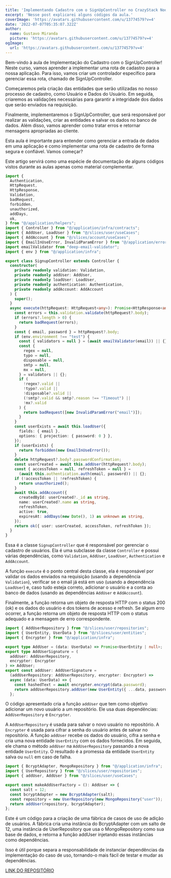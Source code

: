 ```yaml
---
title: 'Implementando Cadastro com o SignUpController no CrazyStack Node.js'
excerpt: 'Nesse post explicarei alguns códigos da aula.'
coverImage: 'https://avatars.githubusercontent.com/u/13774579?v=4'
date: '2022-07-07T05:35:07.322Z'
author:
  name: Gustavo Miranda
  picture: 'https://avatars.githubusercontent.com/u/13774579?v=4'
ogImage:
  url: 'https://avatars.githubusercontent.com/u/13774579?v=4'
---
```

Bem-vindo à aula de Implementação do Cadastro com o SignUpController! Neste curso, vamos aprender a implementar uma rota de cadastro para a nossa aplicação. Para isso, vamos criar um controlador específico para gerenciar essa rota, chamado de SignUpController.

Começaremos pela criação das entidades que serão utilizadas no nosso processo de cadastro, como Usuário e Dados do Usuário. Em seguida, criaremos as validações necessárias para garantir a integridade dos dados que serão enviados na requisição.

Finalmente, implementaremos o SignUpController, que será responsável por realizar as validações, criar as entidades e salvar os dados no banco de dados. Além disso, vamos aprender como tratar erros e retornar mensagens apropriadas ao cliente.

Esta aula é importante para entender como gerenciar a entrada de dados em uma aplicação e como implementar uma rota de cadastro de forma segura e confiável. Vamos começar?

Este artigo servirá como uma espécie de documentação de alguns códigos vistos durante as aulas apenas como material complementar.

```typescript
import {
  Authentication,
  HttpRequest,
  HttpResponse,
  Validation,
  badRequest,
  forbidden,
  unauthorized,
  addDays,
  ok,
} from "@/application/helpers";
import { Controller } from "@/application/infra/contracts";
import { AddUser, LoadUser } from "@/slices/user/useCases";
import { AddAccount } from "@/slices/account/useCases";
import { EmailInUseError, InvalidParamError } from "@/application/errors";
import emailValidator from "deep-email-validator";
import { env } from "@/application/infra";

export class SignupController extends Controller {
  constructor(
    private readonly validation: Validation,
    private readonly addUser: AddUser,
    private readonly loadUser: LoadUser,
    private readonly authentication: Authentication,
    private readonly addAccount: AddAccount
  ) {
    super();
  }
  async execute(httpRequest: HttpRequest<any>): Promise<HttpResponse<any>> {
    const errors = this.validation.validate(httpRequest?.body);
    if (errors?.length > 0) {
      return badRequest(errors);
    }
    const { email, password } = httpRequest?.body;
    if (env.environment !== "test") {
      const { validators = null } = (await emailValidator(email)) || {};
      const {
        regex = null,
        typo = null,
        disposable = null,
        smtp = null,
        mx = null,
      } = validators || {};
      if (
        !regex?.valid ||
        !typo?.valid ||
        !disposable?.valid ||
        (!smtp?.valid && smtp?.reason !== "Timeout") ||
        !mx?.valid
      ) {
        return badRequest([new InvalidParamError("email")]);
      }
    }
    const userExists = await this.loadUser({
      fields: { email },
      options: { projection: { password: 0 } },
    });
    if (userExists) {
      return forbidden(new EmailInUseError());
    }
    delete httpRequest?.body?.passwordConfirmation;
    const userCreated = await this.addUser(httpRequest?.body);
    const { accessToken = null, refreshToken = null } =
      (await this.authentication.auth(email, password)) || {};
    if (!accessToken || !refreshToken) {
      return unauthorized();
    }
    await this.addAccount({
      createdById: userCreated?._id as string,
      name: userCreated?.name as string,
      refreshToken,
      active: true,
      expiresAt: addDays(new Date(), 1) as unknown as string,
    });
    return ok({ user: userCreated, accessToken, refreshToken });
  }
}
``` 
Essa é a classe `SignupController` que é responsável por gerenciar o cadastro de usuários. Ela é uma subclasse da classe `Controller` e possui várias dependências, como `Validation`, `AddUser`, `LoadUser`, `Authentication` e `AddAccount`.

A função `execute` é o ponto central desta classe, ela é responsável por validar os dados enviados na requisição (usando a dependência `Validation`), verificar se o email já está em uso (usando a dependência `LoadUser`) e, caso tudo esteja correto, adicionar o usuário e a conta ao banco de dados (usando as dependências `AddUser` e `AddAccount`).

Finalmente, a função retorna um objeto de resposta HTTP com o status 200 (ok) e os dados do usuário e dos tokens de acesso e refresh. Se algum erro ocorrer, a função retorna um objeto de resposta HTTP com o status adequado e a mensagem de erro correspondente.
```typescript
import { AddUserRepository } from "@/slices/user/repositories";
import { UserEntity, UserData } from "@/slices/user/entities";
import { Encrypter } from "@/application/infra";

export type AddUser = (data: UserData) => Promise<UserEntity | null>;
export type AddUserSignature = (
  addUser: AddUserRepository,
  encrypter: Encrypter
) => AddUser;
export const addUser: AddUserSignature =
  (addUserRepository: AddUserRepository, encrypter: Encrypter) =>
  async (data: UserData) => {
    const hashedText = await encrypter.encrypt(data.password);
    return addUserRepository.addUser(new UserEntity({ ...data, password: hashedText }));
  };
``` 
O código apresentado cria a função `addUser` que tem como objetivo adicionar um novo usuário a um repositório. Ele usa duas dependências: `AddUserRepository` e `Encrypter`.

A `AddUserRepository` é usada para salvar o novo usuário no repositório. A `Encrypter` é usada para cifrar a senha do usuário antes de salvar no repositório. A função `addUser` recebe os dados do usuário, cifra a senha e cria uma nova entidade `UserEntity` com os dados fornecidos. Em seguida, ele chama o método `addUser` na `AddUserRepository` passando a nova entidade `UserEntity`. O resultado é a promessa da entidade `UserEntity` salva ou `null` em caso de falha.

```typescript
import { BcryptAdapter, MongoRepository } from "@/application/infra";
import { UserRepository } from "@/slices/user/repositories";
import { addUser, AddUser } from "@/slices/user/useCases";

export const makeAddUserFactory = (): AddUser => {
  const salt = 12;
  const bcryptAdapter = new BcryptAdapter(salt);
  const repository = new UserRepository(new MongoRepository("user"));
  return addUser(repository, bcryptAdapter);
};
``` 

Este é um código para a criação de uma fábrica de casos de uso de adição de usuários. A fábrica cria uma instância do BcryptAdapter com um salto de 12, uma instância de UserRepository que usa o MongoRepository como sua base de dados, e retorna a função addUser injetando essas instâncias como dependências.

Isso é útil porque separa a responsabilidade de instanciar dependências da implementação do caso de uso, tornando-o mais fácil de testar e mudar as dependências.

[LINK DO REPOSITÓRIO](https://github.com/gumiranda/CrazyStackNodeJs)